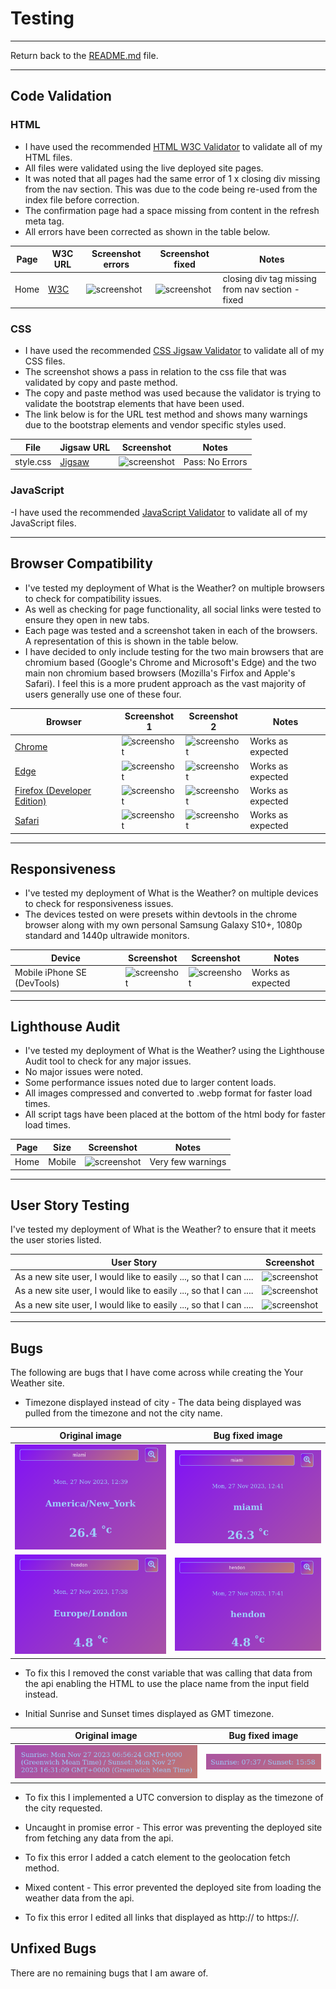 # Testing

***

Return back to the [README.md](README.md) file.

***

## Code Validation

### HTML

- I have used the recommended [HTML W3C Validator](https://validator.w3.org) to validate all of my HTML files.
- All files were validated using the live deployed site pages.
- It was noted that all pages had the same error of 1 x closing div missing from the nav section. This was due to the code being re-used from the index file before correction.
- The confirmation page had a space missing from content in the refresh meta tag.
- All errors have been corrected as shown in the table below.

| Page | W3C URL | Screenshot errors | Screenshot fixed | Notes |
| --- | --- | --- | --- | --- |
| Home | [W3C](https://validator.w3.org/nu/?doc=https%3A%2F%2Fboderg.github.io%2Fthe-bread-shed%2F) | ![screenshot](documentation/validation/html-validation/home-validation-errors.png) | ![screenshot](documentation/validation/html-validation/home-validation-fixed.png) | closing div tag missing from nav section - fixed |

### CSS

- I have used the recommended [CSS Jigsaw Validator](https://jigsaw.w3.org/css-validator) to validate all of my CSS files.
- The screenshot shows a pass in relation to the css file that was validated by copy and paste method.
- The copy and paste method was used because the validator is trying to validate the bootstrap elements that have been used.
- The link below is for the URL test method and shows many warnings due to the bootstrap elements and vendor specific styles used.

| File | Jigsaw URL | Screenshot | Notes |
| --- | --- | --- | --- |
| style.css | [Jigsaw](https://jigsaw.w3.org/css-validator/) | ![screenshot](documentation/validation/....png) | Pass: No Errors |

### JavaScript

-I have used the recommended [JavaScript Validator](https://jshint.com/) to validate all of my JavaScript files.

***

## Browser Compatibility

- I've tested my deployment of What is the Weather? on multiple browsers to check for compatibility issues.
- As well as checking for page functionality, all social links were tested to ensure they open in new tabs.
- Each page was tested and a screenshot taken in each of the browsers. A representation of this is shown in the table below.
- I have decided to only include testing for the two main browsers that are chromium based (Google's Chrome and Microsoft's Edge) and the two main non chromium based browsers (Mozilla's Firfox and Apple's Safari). I feel this is a more prudent approach as the vast majority of users generally use one of these four.

| Browser | Screenshot 1 | Screenshot 2 | Notes |
| --- | --- | --- | --- |
| [Chrome](https://www.google.com/chrome) | ![screenshot](documentation/browser-compatibility/chrome-screenshots/....png) | ![screenshot](documentation/browser-compatibility/chrome-screenshots/....png) | Works as expected |
| [Edge](https://www.microsoft.com/edge) | ![screenshot](documentation/browser-compatibility/edge%20-screenshots/....png) | ![screenshot](documentation/browser-compatibility/edge%20-screenshots/....png) | Works as expected |
| [Firefox (Developer Edition)](https://www.mozilla.org/firefox/developer) | ![screenshot](documentation/browser-compatibility/firefox-screenshots/....png) | ![screenshot](documentation/browser-compatibility/firefox-screenshots/....png) | Works as expected |
| [Safari](https://www.apple.com/uk/safari/) | ![screenshot](documentation/browser-compatibility/safari-screenshots/....png) | ![screenshot](documentation/browser-compatibility/safari-screenshots/....png) | Works as expected |

***

## Responsiveness

- I've tested my deployment of What is the Weather? on multiple devices to check for responsiveness issues.
- The devices tested on were presets within devtools in the chrome browser along with my own personal Samsung Galaxy S10+, 1080p standard and 1440p ultrawide monitors.

| Device | Screenshot | Screenshot | Notes |
| --- | --- | --- | --- |
| Mobile iPhone SE (DevTools) | ![screenshot](documentation/responsiveness/dev-tools-screenshots/.png) | ![screenshot](documentation/responsiveness/dev-tools-screenshots/....png) | Works as expected |

***

## Lighthouse Audit

- I've tested my deployment of What is the Weather? using the Lighthouse Audit tool to check for any major issues.
- No major issues were noted.
- Some performance issues noted due to larger content loads.
- All images compressed and converted to .webp format for faster load times.
- All script tags have been placed at the bottom of the html body for faster load times.

| Page | Size | Screenshot | Notes |
| --- | --- | --- | --- |
| Home | Mobile | ![screenshot](documentation/lighthouse/....png) | Very few warnings |

***

## User Story Testing

I've tested my deployment of What is the Weather? to ensure that it meets the user stories listed.

| User Story | Screenshot |
| --- | --- |
| As a new site user, I would like to easily ..., so that I can .... | ![screenshot](documentation/features/....png) |
| As a new site user, I would like to easily ..., so that I can .... | ![screenshot](documentation/features/....png) |
| As a new site user, I would like to easily ..., so that I can .... | ![screenshot](documentation/features/....png) |

***

## Bugs

The following are bugs that I have come across while creating the Your Weather site.

- Timezone displayed instead of city - The data being displayed was pulled from the timezone and not the city name.

| Original image | Bug fixed image |
| --- | --- |
| ![screenshot](documentation/bugs/screenshots/miami-new-york-timezone.png) | ![screenshot](documentation/bugs/screenshots/miami-city.png) |
| ![screenshot](documentation/bugs/screenshots/hendon-london-timezone.png) | ![screenshot](documentation/bugs/screenshots/hendon-town.png)

- To fix this I removed the const variable that was calling that data from the api enabling the HTML to use the place name from the input field instead.

- Initial Sunrise and Sunset times displayed as GMT timezone.

| Original image | Bug fixed image |
| --- | --- |
| ![screenshot](documentation/bugs/screenshots/sunrise-set-gmt-date.png) | ![screenshot](documentation/bugs/screenshots/sunrise-set-timezone-offset.png)

- To fix this I implemented a UTC conversion to display as the timezone of the city requested.

- Uncaught in promise error - This error was preventing the deployed site from fetching any data from the api.
- To fix this error I added a catch element to the geolocation fetch method.

- Mixed content - This error prevented the deployed site from loading the weather data from the api.
- To fix this error I edited all links that displayed as http:// to https://.

## Unfixed Bugs

There are no remaining bugs that I am aware of.
